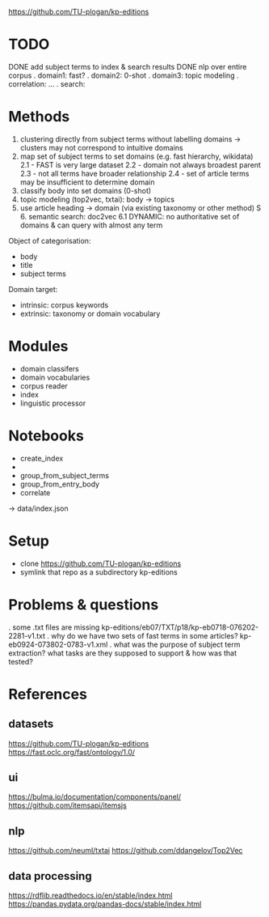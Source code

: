 https://github.com/TU-plogan/kp-editions

# TODO

DONE add subject terms to index & search results
DONE nlp over entire corpus
. domain1: fast?
. domain2: 0-shot
. domain3: topic modeling
. correlation: ...
. search: 

# Methods

1. clustering directly from subject terms without labelling domains -> clusters may not correspond to intuitive domains
2. map set of subject terms to set domains (e.g. fast hierarchy, wikidata)
    2.1 - FAST is very large dataset
    2.2 - domain not always broadest parent
    2.3 - not all terms have broader relationship
    2.4 - set of article terms may be insufficient to determine domain
3. classify body into set domains (0-shot)
4. topic modeling (top2vec, txtai): body -> topics
5. use article heading -> domain (via existing taxonomy or other method)
S 6. semantic search: doc2vec
   6.1 DYNAMIC: no authoritative set of domains & can query with almost any term

Object of categorisation:
* body
* title
* subject terms

Domain target:
* intrinsic: corpus keywords
* extrinsic: taxonomy or domain vocabulary

# Modules

* domain classifers
* domain vocabularies
* corpus reader
* index
* linguistic processor

# Notebooks

* create_index
* 
* group_from_subject_terms
* group_from_entry_body
* correlate

-> data/index.json

# Setup

* clone https://github.com/TU-plogan/kp-editions
* symlink that repo as a subdirectory kp-editions

# Problems & questions

. some .txt files are missing kp-editions/eb07/TXT/p18/kp-eb0718-076202-2281-v1.txt
. why do we have two sets of fast terms in some articles? kp-eb0924-073802-0783-v1.xml
. what was the purpose of subject term extraction? what tasks are they supposed to support & how was that tested?


# References

## datasets

https://github.com/TU-plogan/kp-editions
https://fast.oclc.org/fast/ontology/1.0/

## ui

https://bulma.io/documentation/components/panel/
https://github.com/itemsapi/itemsjs

## nlp

https://github.com/neuml/txtai
https://github.com/ddangelov/Top2Vec

## data processing

https://rdflib.readthedocs.io/en/stable/index.html
https://pandas.pydata.org/pandas-docs/stable/index.html
